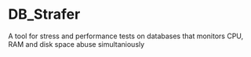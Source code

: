 # DB_Strafer
A tool for stress and performance tests on databases that monitors CPU, RAM and disk space abuse simultaniously
